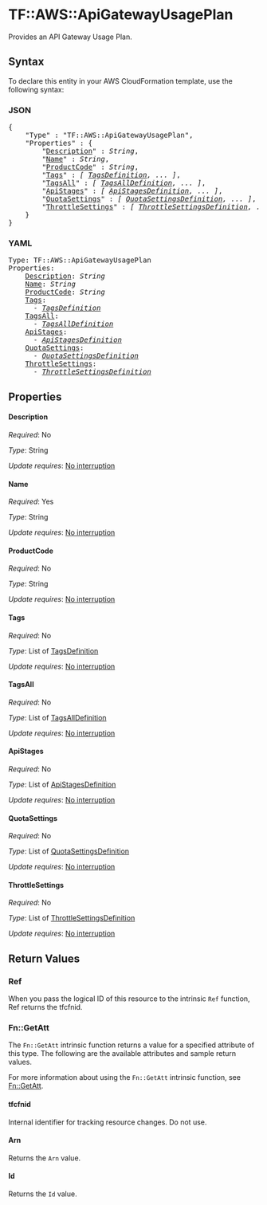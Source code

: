 # TF::AWS::ApiGatewayUsagePlan

Provides an API Gateway Usage Plan.

## Syntax

To declare this entity in your AWS CloudFormation template, use the following syntax:

### JSON

<pre>
{
    "Type" : "TF::AWS::ApiGatewayUsagePlan",
    "Properties" : {
        "<a href="#description" title="Description">Description</a>" : <i>String</i>,
        "<a href="#name" title="Name">Name</a>" : <i>String</i>,
        "<a href="#productcode" title="ProductCode">ProductCode</a>" : <i>String</i>,
        "<a href="#tags" title="Tags">Tags</a>" : <i>[ <a href="tagsdefinition.md">TagsDefinition</a>, ... ]</i>,
        "<a href="#tagsall" title="TagsAll">TagsAll</a>" : <i>[ <a href="tagsalldefinition.md">TagsAllDefinition</a>, ... ]</i>,
        "<a href="#apistages" title="ApiStages">ApiStages</a>" : <i>[ <a href="apistagesdefinition.md">ApiStagesDefinition</a>, ... ]</i>,
        "<a href="#quotasettings" title="QuotaSettings">QuotaSettings</a>" : <i>[ <a href="quotasettingsdefinition.md">QuotaSettingsDefinition</a>, ... ]</i>,
        "<a href="#throttlesettings" title="ThrottleSettings">ThrottleSettings</a>" : <i>[ <a href="throttlesettingsdefinition.md">ThrottleSettingsDefinition</a>, ... ]</i>
    }
}
</pre>

### YAML

<pre>
Type: TF::AWS::ApiGatewayUsagePlan
Properties:
    <a href="#description" title="Description">Description</a>: <i>String</i>
    <a href="#name" title="Name">Name</a>: <i>String</i>
    <a href="#productcode" title="ProductCode">ProductCode</a>: <i>String</i>
    <a href="#tags" title="Tags">Tags</a>: <i>
      - <a href="tagsdefinition.md">TagsDefinition</a></i>
    <a href="#tagsall" title="TagsAll">TagsAll</a>: <i>
      - <a href="tagsalldefinition.md">TagsAllDefinition</a></i>
    <a href="#apistages" title="ApiStages">ApiStages</a>: <i>
      - <a href="apistagesdefinition.md">ApiStagesDefinition</a></i>
    <a href="#quotasettings" title="QuotaSettings">QuotaSettings</a>: <i>
      - <a href="quotasettingsdefinition.md">QuotaSettingsDefinition</a></i>
    <a href="#throttlesettings" title="ThrottleSettings">ThrottleSettings</a>: <i>
      - <a href="throttlesettingsdefinition.md">ThrottleSettingsDefinition</a></i>
</pre>

## Properties

#### Description

_Required_: No

_Type_: String

_Update requires_: [No interruption](https://docs.aws.amazon.com/AWSCloudFormation/latest/UserGuide/using-cfn-updating-stacks-update-behaviors.html#update-no-interrupt)

#### Name

_Required_: Yes

_Type_: String

_Update requires_: [No interruption](https://docs.aws.amazon.com/AWSCloudFormation/latest/UserGuide/using-cfn-updating-stacks-update-behaviors.html#update-no-interrupt)

#### ProductCode

_Required_: No

_Type_: String

_Update requires_: [No interruption](https://docs.aws.amazon.com/AWSCloudFormation/latest/UserGuide/using-cfn-updating-stacks-update-behaviors.html#update-no-interrupt)

#### Tags

_Required_: No

_Type_: List of <a href="tagsdefinition.md">TagsDefinition</a>

_Update requires_: [No interruption](https://docs.aws.amazon.com/AWSCloudFormation/latest/UserGuide/using-cfn-updating-stacks-update-behaviors.html#update-no-interrupt)

#### TagsAll

_Required_: No

_Type_: List of <a href="tagsalldefinition.md">TagsAllDefinition</a>

_Update requires_: [No interruption](https://docs.aws.amazon.com/AWSCloudFormation/latest/UserGuide/using-cfn-updating-stacks-update-behaviors.html#update-no-interrupt)

#### ApiStages

_Required_: No

_Type_: List of <a href="apistagesdefinition.md">ApiStagesDefinition</a>

_Update requires_: [No interruption](https://docs.aws.amazon.com/AWSCloudFormation/latest/UserGuide/using-cfn-updating-stacks-update-behaviors.html#update-no-interrupt)

#### QuotaSettings

_Required_: No

_Type_: List of <a href="quotasettingsdefinition.md">QuotaSettingsDefinition</a>

_Update requires_: [No interruption](https://docs.aws.amazon.com/AWSCloudFormation/latest/UserGuide/using-cfn-updating-stacks-update-behaviors.html#update-no-interrupt)

#### ThrottleSettings

_Required_: No

_Type_: List of <a href="throttlesettingsdefinition.md">ThrottleSettingsDefinition</a>

_Update requires_: [No interruption](https://docs.aws.amazon.com/AWSCloudFormation/latest/UserGuide/using-cfn-updating-stacks-update-behaviors.html#update-no-interrupt)

## Return Values

### Ref

When you pass the logical ID of this resource to the intrinsic `Ref` function, Ref returns the tfcfnid.

### Fn::GetAtt

The `Fn::GetAtt` intrinsic function returns a value for a specified attribute of this type. The following are the available attributes and sample return values.

For more information about using the `Fn::GetAtt` intrinsic function, see [Fn::GetAtt](https://docs.aws.amazon.com/AWSCloudFormation/latest/UserGuide/intrinsic-function-reference-getatt.html).

#### tfcfnid

Internal identifier for tracking resource changes. Do not use.

#### Arn

Returns the <code>Arn</code> value.

#### Id

Returns the <code>Id</code> value.


